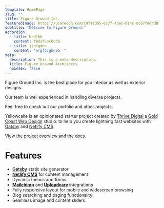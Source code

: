 ```yaml
---
template: HomePage
slug: ""
title: Figure Ground Inc.
featuredImage: https://ucarecdn.com/c9711355-6277-4bac-814c-0e57f0ead8f1/
subtitle: "Welcome to Figure Ground."
accordion:
  - title: badfbb
    content: fbdafvbcbcdb
  - title: jtnfgdnn
    content: "nrgfbcgbneb  "
meta:
  description: This is a meta description.
  title: Figure Ground Architects
  noindex: false
---
```

Figure Ground Inc. is the best place for you interior as well as exterior designs.

Our team is well experienced in handling diverse projects.

Feel free to check out our porfolio and other projects.















Yellowcake is an opinionated starter project created by [Thrive Digital](https://thriveweb.com.au/) a [Gold Coast Web Design](https://thriveweb.com.au/) studio. to help you create lightning fast websites with [Gatsby](https://gatsbyjs.org) and [Netlify CMS](https://netlifycms.org).

View the [project overview](https://thriveweb.com.au/the-lab/yellowcake-gatsby-react-js-starter-project/) and the [docs](https://github.com/thriveweb/yellowcake/blob/master/README.md).

# Features

* **[Gatsby](https://gatsbyjs.org)** static site generator
* **[Netlify CMS](https://github.com/netlify/netlify-cms)** for content management
* Dynamic menus and forms
* **[Mailchimp](http://mailchimp.com)** and **[Uploadcare](https://uploadcare.com)** integrations
* Fully responsive layout for mobile and widescreen browsing
* Blog searching and paging functionality
* Seamless image and content sliders
